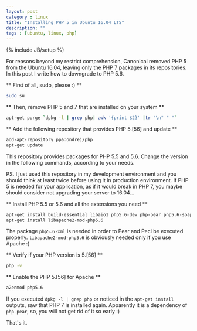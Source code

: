 ```yaml
---
layout: post
category : linux
title: "Installing PHP 5 in Ubuntu 16.04 LTS"
description: ""
tags : [ubuntu, linux, php]
---
```

{% include JB/setup %}

For reasons beyond my restrict comprehension, Canonical removed PHP 5 from
the Ubuntu 16.04, leaving only the PHP 7 packages in its repositories. In this post
I write how to downgrade to PHP 5.6.

** First of all, sudo, please :) **

```bash
sudo su
```

** Then, remove PHP 5 and 7 that are installed on your system **

```bash
apt-get purge `dpkg -l | grep php| awk '{print $2}' |tr "\n" " "`
```

** Add the following repository that provides PHP 5.[56] and update **

```bash
add-apt-repository ppa:ondrej/php
apt-get update
```

This repository provides packages for PHP 5.5 and 5.6. Change the version in the
following commands, according to your needs.

PS. I just used this repository in my development environment and you should
think at least twice before using it in production environment. If PHP 5 is
needed for your application, as if it would break in PHP 7, you maybe should
consider not upgrading your server to 16.04...

** Install PHP 5.5 or 5.6 and all the extensions you need **

```bash
apt-get install build-essential libaio1 php5.6-dev php-pear php5.6-soap php5.6-sybase php5.6-gd php5.6-xdebug php5.6-xml
apt-get install libapache2-mod-php5.6
```

The package `php5.6-xml` is needed in order to Pear and Pecl be executed properly.
`libapache2-mod-php5.6` is obviously needed only if you use Apache :)

** Verify if your PHP version is 5.[56] **

```bash
php -v
```

** Enable the PHP 5.[56] for Apache **

```bash
a2enmod php5.6
```

If you executed `dpkg -l | grep php` or noticed in the `apt-get install` outputs,
saw that PHP 7 is installed again. Apparently it is a dependency of
`php-pear`, so, you will not get rid of it so early :)

That's it.
